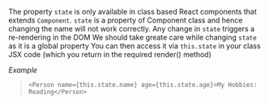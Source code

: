 The property `state` is only available in  class based React components that extends `Component`.
`state` is a property of Component class and hence changing the name will not work correctly.
Any change in `state` triggers a re-rendering in the DOM
We should take greate care while changing `state` as it is a global property
You can then access it via `this.state` in your class JSX code (which you return in the required render()  method)

*Example*
>```<Person name={this.state.name} age={this.state.age}>My Hobbies: Reading</Person>```